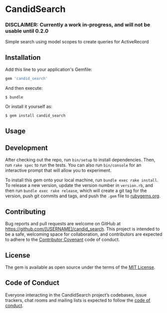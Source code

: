 # CandidSearch

### DISCLAIMER: Currently a work in-progress, and will not be usable until 0.2.0

Simple search using model scopes to create queries for ActiveRecord

## Installation

Add this line to your application's Gemfile:

```ruby
gem 'candid_search'
```

And then execute:

    $ bundle

Or install it yourself as:

    $ gem install candid_search

## Usage


## Development

After checking out the repo, run `bin/setup` to install dependencies. Then, run `rake spec` to run the tests. You can also run `bin/console` for an interactive prompt that will allow you to experiment.

To install this gem onto your local machine, run `bundle exec rake install`. To release a new version, update the version number in `version.rb`, and then run `bundle exec rake release`, which will create a git tag for the version, push git commits and tags, and push the `.gem` file to [rubygems.org](https://rubygems.org).

## Contributing

Bug reports and pull requests are welcome on GitHub at https://github.com/[USERNAME]/candid_search. This project is intended to be a safe, welcoming space for collaboration, and contributors are expected to adhere to the [Contributor Covenant](http://contributor-covenant.org) code of conduct.

## License

The gem is available as open source under the terms of the [MIT License](http://opensource.org/licenses/MIT).

## Code of Conduct

Everyone interacting in the CandidSearch project’s codebases, issue trackers, chat rooms and mailing lists is expected to follow the [code of conduct](https://github.com/[USERNAME]/candid_search/blob/master/CODE_OF_CONDUCT.md).
